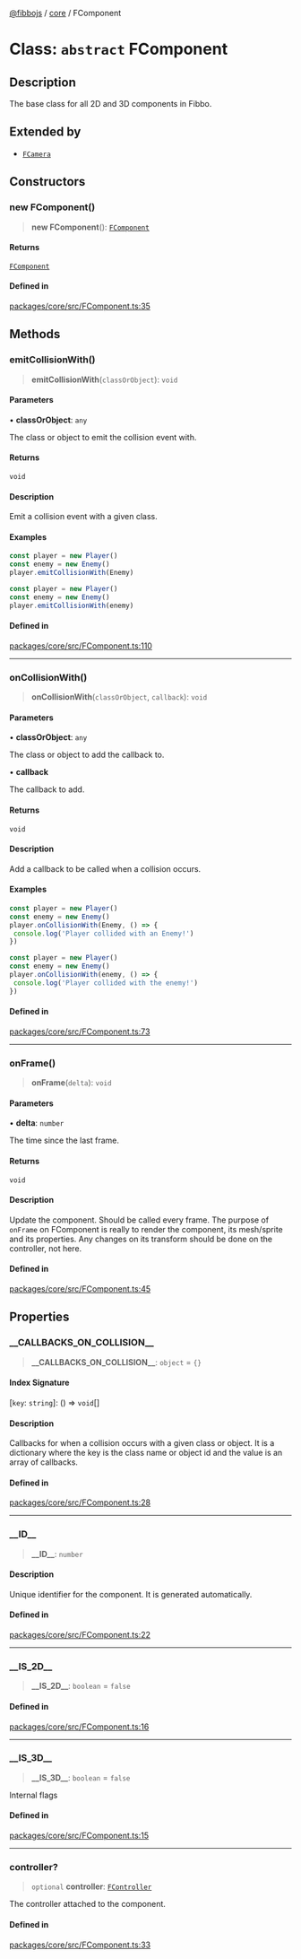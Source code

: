 [@fibbojs](/api/index) / [core](/api/core) / FComponent

# Class: `abstract` FComponent

## Description

The base class for all 2D and 3D components in Fibbo.

## Extended by

- [`FCamera`](FCamera.md)

## Constructors

### new FComponent()

> **new FComponent**(): [`FComponent`](FComponent.md)

#### Returns

[`FComponent`](FComponent.md)

#### Defined in

[packages/core/src/FComponent.ts:35](https://github.com/fibbojs/fibbo/blob/b15d2db28a257e995075ea40c3de44dde73dcbf1/packages/core/src/FComponent.ts#L35)

## Methods

### emitCollisionWith()

> **emitCollisionWith**(`classOrObject`): `void`

#### Parameters

• **classOrObject**: `any`

The class or object to emit the collision event with.

#### Returns

`void`

#### Description

Emit a collision event with a given class.

#### Examples

```typescript
const player = new Player()
const enemy = new Enemy()
player.emitCollisionWith(Enemy)
```

```typescript
const player = new Player()
const enemy = new Enemy()
player.emitCollisionWith(enemy)
```

#### Defined in

[packages/core/src/FComponent.ts:110](https://github.com/fibbojs/fibbo/blob/b15d2db28a257e995075ea40c3de44dde73dcbf1/packages/core/src/FComponent.ts#L110)

***

### onCollisionWith()

> **onCollisionWith**(`classOrObject`, `callback`): `void`

#### Parameters

• **classOrObject**: `any`

The class or object to add the callback to.

• **callback**

The callback to add.

#### Returns

`void`

#### Description

Add a callback to be called when a collision occurs.

#### Examples

```typescript
const player = new Player()
const enemy = new Enemy()
player.onCollisionWith(Enemy, () => {
 console.log('Player collided with an Enemy!')
})
```

```typescript
const player = new Player()
const enemy = new Enemy()
player.onCollisionWith(enemy, () => {
 console.log('Player collided with the enemy!')
})
```

#### Defined in

[packages/core/src/FComponent.ts:73](https://github.com/fibbojs/fibbo/blob/b15d2db28a257e995075ea40c3de44dde73dcbf1/packages/core/src/FComponent.ts#L73)

***

### onFrame()

> **onFrame**(`delta`): `void`

#### Parameters

• **delta**: `number`

The time since the last frame.

#### Returns

`void`

#### Description

Update the component. Should be called every frame.
The purpose of `onFrame` on FComponent is really to render the component, its mesh/sprite and its properties.
Any changes on its transform should be done on the controller, not here.

#### Defined in

[packages/core/src/FComponent.ts:45](https://github.com/fibbojs/fibbo/blob/b15d2db28a257e995075ea40c3de44dde73dcbf1/packages/core/src/FComponent.ts#L45)

## Properties

### \_\_CALLBACKS\_ON\_COLLISION\_\_

> **\_\_CALLBACKS\_ON\_COLLISION\_\_**: `object` = `{}`

#### Index Signature

 \[`key`: `string`\]: () => `void`[]

#### Description

Callbacks for when a collision occurs with a given class or object.
It is a dictionary where the key is the class name or object id and the value is an array of callbacks.

#### Defined in

[packages/core/src/FComponent.ts:28](https://github.com/fibbojs/fibbo/blob/b15d2db28a257e995075ea40c3de44dde73dcbf1/packages/core/src/FComponent.ts#L28)

***

### \_\_ID\_\_

> **\_\_ID\_\_**: `number`

#### Description

Unique identifier for the component.
It is generated automatically.

#### Defined in

[packages/core/src/FComponent.ts:22](https://github.com/fibbojs/fibbo/blob/b15d2db28a257e995075ea40c3de44dde73dcbf1/packages/core/src/FComponent.ts#L22)

***

### \_\_IS\_2D\_\_

> **\_\_IS\_2D\_\_**: `boolean` = `false`

#### Defined in

[packages/core/src/FComponent.ts:16](https://github.com/fibbojs/fibbo/blob/b15d2db28a257e995075ea40c3de44dde73dcbf1/packages/core/src/FComponent.ts#L16)

***

### \_\_IS\_3D\_\_

> **\_\_IS\_3D\_\_**: `boolean` = `false`

Internal flags

#### Defined in

[packages/core/src/FComponent.ts:15](https://github.com/fibbojs/fibbo/blob/b15d2db28a257e995075ea40c3de44dde73dcbf1/packages/core/src/FComponent.ts#L15)

***

### controller?

> `optional` **controller**: [`FController`](FController.md)

The controller attached to the component.

#### Defined in

[packages/core/src/FComponent.ts:33](https://github.com/fibbojs/fibbo/blob/b15d2db28a257e995075ea40c3de44dde73dcbf1/packages/core/src/FComponent.ts#L33)
